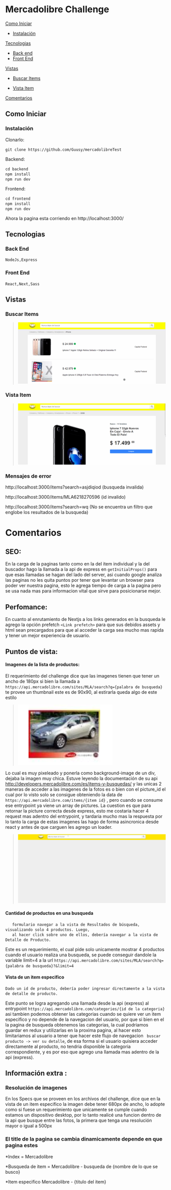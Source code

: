 # Mercadolibre Challenge
[Como Iniciar](#como-iniciar)
  - [Instalación](#instalacion)

[Tecnologias](#Tecnologias)
  - [Back end](#back-end)
  - [Front End](#front-end)

[Vistas](#vistas)
  - [Buscar Items](#buscar-items)

  - [Vista Item](#vista-item)


[Comentarios](#comentarios)


## Como Iniciar

### Instalación

Clonarlo:

```
git clone https://github.com/Guusy/mercadolibreTest
```

Backend:

```
cd backend
npm install
npm run dev
```

Frontend:

```
cd frontend
npm install
npm run dev
```

Ahora la pagina esta corriendo en http://localhost:3000/

## Tecnologias

### Back End
```
NodeJs,Express
```

### Front End
```
React,Next,Sass
```

## Vistas

### Buscar Items

> ![01](./readme-files/responsive-search.gif)

### Vista Item

> ![02](./readme-files/responsive-item.gif)

### Mensajes de error

http://localhost:3000/items?search=asjdiqiod (busqueda invalida)

http://localhost:3000/items/MLA6218270596 (id invalido)

http://localhost:3000/items?search=wq (No se encuentra un filtro que englobe los resultados de la busqueda)

# Comentarios

## SEO:
En la carga de la paginas tanto como en la del item individual y la del buscador hago la llamada a la api de express en ``` getInitialProps() ```
para que esas llamadas se hagan del lado del server, asi cuando google analiza las paginas no les quita puntos por tener que levantar un browser
para poder ver nuestra pagina, esto le agrega tiempo de carga a la pagina pero se usa nada mas para informacion vital que sirve para posicionarse mejor.

## Perfomance:

En cuanto al enrutamiento de Nextjs a los links generados en la busqueda le agrego la opción prefetch ```<Link prefetch>``` para que sus debidos assets y html sean precargados
para que al acceder la carga sea mucho mas rapida y tener un mejor experiencia de usuario.

## Puntos de vista:

#### Imagenes de la lista de productos:

El requerimiento del challenge dice que las imagenes tienen que tener un ancho de 180px si bien la llamada a ```https://api.mercadolibre.com/sites/MLA/search?q={palabra de busqueda}``` te provee un thumbnail este es de 90x90,
al estirarla queda algo de este estilo

> ![02](./readme-files/pixel-image.PNG)

Lo cual es muy pixeleado y ponerla como background-image de un div, dejaba la imagen muy chica.
Estuve leyendo la documentación de su api http://developers.mercadolibre.com/es/items-y-busquedas/ y las unicas 2 maneras de acceder a las imagenes de la fotos es o bien con el picture_id
el cual por lo visto solo se consigue obteniendo la data de ```https://api.mercadolibre.com/items/{item id}``` , pero cuando se consume ese entrypoint ya viene un array de pictures.
La cuestion es que para retornar  la picture correcta desde express, esto me costaria hacer 4 request mas adentro del entrypoint, y tardaria mucho mas la respuesta
por lo tanto la carga de estas imagenes las hago de forma asincronica desde react y antes de que carguen les agrego un loader.

> ![02](./readme-files/loader-list-item.gif)

#### Cantidad de productos en una busqueda

``` En la vista de caja de búsqueda, debería poder ingresar el producto a buscar y al enviar el
   formulario navegar a la vista de Resultados de búsqueda, visualizando solo 4 productos. Luego,
   al hacer click sobre uno de ellos, debería navegar a la vista de Detalle de Producto.
```

Este es un requerimiento, el cual pide solo unicamente mostrar 4 productos cuando el usuario realiza una busqueda, se puede conseguir dandole la variable limit=4 a la url ```https://api.mercadolibre.com/sites/MLA/search?q={palabra de busqueda}?&limit=4```

#### Vista de un item especifico

```
Dado un id de producto, debería poder ingresar directamente a la vista de detalle de producto.
```

Este punto se logra agregando una llamada desde la api (express) al entrypoint ```https://api.mercadolibre.com/categories/{id de la categoria}``` asi tambien
podemos obtener las categorias cuando se quiere ver un item especifico y no depende de la navegacion del usuario, por que si bien en el la pagina de busqueda
obtenemos las categorias, la cual podriamos guardar en redux y utilizarlas en la proxima pagina, al hacer esto limitariamos al usuario a tener que hacer este flujo de  navegacion ``` buscar producto -> ver su detalle```,
de esa forma si el usuario quisiera acceder directamente al producto, no tendria disponible la categoria correspondiente, y es por eso que agrego una llamada mas adentro
de la api (express).

## Información extra :

### Resolución de imagenes

En los Specs que se proveen en los archivos del challenge, dice que en la vista de un item especifico la imagen debe tener 680px de ancho, lo adopte como si fuese un requerimiento
que unicamente se cumple cuando estamos un dispositivo desktop, por lo tanto realicé una funcion dentro de la api que busque entre las fotos, la primera que tenga una resolución mayor o
igual a 500px

### El title de la pagina se cambia dinamicamente depende en que pagina estes

*Index = Mercadolibre

*Busqueda de item = Mercadolibre - busqueda de {nombre de lo que se busco}

*Item especifico Mercadolibre - {titulo del item}





